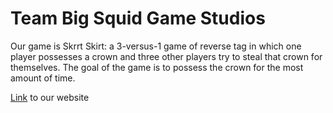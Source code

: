 # Team Big Squid Game Studios
Our game is Skrrt Skirt: a 3-versus-1 game of reverse tag in which one player possesses a crown and three other players try to steal that crown for themselves. 
The goal of the game is to possess the crown for the most amount of time.

[Link](https://cse125.ucsd.edu/2022/cse125g2/wordpress/index.php/home/) to our website
